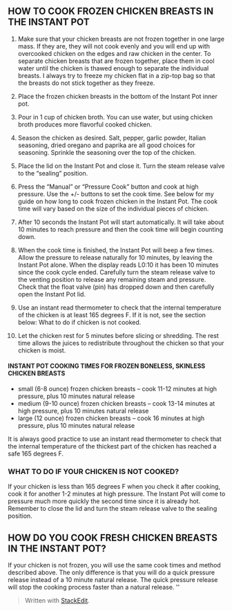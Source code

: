 
## HOW TO COOK FROZEN CHICKEN BREASTS IN THE INSTANT POT
1. Make sure that your chicken breasts are not frozen together in one large mass. If they are, they will not cook evenly and you will end up with overcooked chicken on the edges and raw chicken in the center. To separate chicken breasts that are frozen together, place them in cool water until the chicken is thawed enough to separate the individual breasts. I always try to freeze my chicken flat in a zip-top bag so that the breasts do not stick together as they freeze.

2. Place the frozen chicken breasts in the bottom of the Instant Pot inner pot.

3. Pour in 1 cup of chicken broth. You can use water, but using chicken broth produces more flavorful cooked chicken.

4. Season the chicken as desired. Salt, pepper, garlic powder, Italian seasoning, dried oregano and paprika are all good choices for seasoning. Sprinkle the seasoning over the top of the chicken.

5. Place the lid on the Instant Pot and close it. Turn the steam release valve to the “sealing” position.

6. Press the “Manual” or “Pressure Cook” button and cook at high pressure. Use the +/- buttons to set the cook time. See below for my guide on how long to cook frozen chicken in the Instant Pot. The cook time will vary based on the size of the individual pieces of chicken.

7. After 10 seconds the Instant Pot will start automatically. It will take about 10 minutes to reach pressure and then the cook time will begin counting down.

8. When the cook time is finished, the Instant Pot will beep a few times. Allow the pressure to release naturally for 10 minutes, by leaving the Instant Pot alone. When the display reads L0:10 it has been 10 minutes since the cook cycle ended. Carefully turn the steam release valve to the venting position to release any remaining steam and pressure. Check that the float valve (pin) has dropped down and then carefully open the Instant Pot lid.

9. Use an instant read thermometer to check that the internal temperature of the chicken is at least 165 degrees F. If it is not, see the section below: What to do if chicken is not cooked.

10. Let the chicken rest for 5 minutes before slicing or shredding. The rest time allows the juices to redistribute throughout the chicken so that your chicken is moist.


#### INSTANT POT COOKING TIMES FOR FROZEN BONELESS, SKINLESS CHICKEN BREASTS

-   small (6-8 ounce) frozen chicken breasts – cook 11-12 minutes at high pressure, plus 10 minutes natural release
-   medium (9-10 ounce) frozen chicken breasts – cook 13-14 minutes at high pressure, plus 10 minutes natural release
-   large (12 ounce) frozen chicken breasts – cook 16 minutes at high pressure, plus 10 minutes natural release

It is always good practice to use an instant read thermometer to check that the internal temperature of the thickest part of the chicken has reached a safe 165 degrees F.

### WHAT TO DO IF YOUR CHICKEN IS NOT COOKED?

If your chicken is less than 165 degrees F when you check it after cooking, cook it for another 1-2 minutes at high pressure. The Instant Pot will come to pressure much more quickly the second time since it is already hot. Remember to close the lid and turn the steam release valve to the sealing position.

## HOW DO YOU COOK FRESH CHICKEN BREASTS IN THE INSTANT POT?

If your chicken is not frozen, you will use the same cook times and method described above. The only difference is that you will do a quick pressure release instead of a 10 minute natural release. The quick pressure release will stop the cooking process faster than a natural release.
''


> Written with [StackEdit](https://stackedit.io/).
<!--stackedit_data:
eyJoaXN0b3J5IjpbMTQxNzQ1ODM3M119
-->